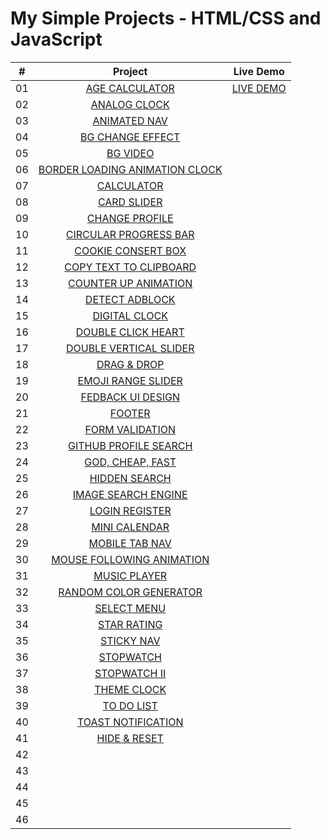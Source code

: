 # My Simple Projects - HTML/CSS and JavaScript

|  #   | Project                                                                                                                                                              | Live Demo                           |
| :--: | :-------------------------------------------------------------------------------------------------------------------------------------------------------------------:|:------------------------------------:
|  01  | [AGE CALCULATOR](https://github.com/DeoVindice29/SimpleProject-HTML-CSS-JS/tree/main/AGE%20CALCULATOR)                                                               |[LIVE DEMO](https://deovindice29.github.io/MINI-PROJECT/AGE%20CALCULATOR/)
|  02  | [ANALOG CLOCK](https://github.com/DeoVindice29/SimpleProject-HTML-CSS-JS/tree/main/ANALOG%20CLOCK)                                                                   |
|  03  | [ANIMATED NAV](https://github.com/DeoVindice29/SimpleProject-HTML-CSS-JS/tree/main/ANIMATED%20NAV)                                                                   |
|  04  | [BG CHANGE EFFECT](https://github.com/DeoVindice29/SimpleProject-HTML-CSS-JS/tree/main/BG%20CHANGE%20EFFECT)                                                         |
|  05  | [BG VIDEO](https://github.com/DeoVindice29/SimpleProject-HTML-CSS-JS/tree/main/BG%20VIDEO)                                                                           |
|  06  | [BORDER LOADING ANIMATION CLOCK](https://github.com/DeoVindice29/SimpleProject-HTML-CSS-JS/tree/main/BORDER%20LOADING%20ANIMATION)                                   |
|  07  | [CALCULATOR](https://github.com/DeoVindice29/SimpleProject-HTML-CSS-JS/tree/main/CALCULATOR)                                                                         |
|  08  | [CARD SLIDER](https://github.com/DeoVindice29/SimpleProject-HTML-CSS-JS/tree/main/CARD%20SLIDER)                                                                     |
|  09  | [CHANGE PROFILE](https://github.com/DeoVindice29/SimpleProject-HTML-CSS-JS/tree/main/CHANGE%20PROFILE)                                                               |
|  10  | [CIRCULAR PROGRESS BAR](https://github.com/DeoVindice29/SimpleProject-HTML-CSS-JS/tree/main/CIRCULAR%20PROGRESS%20BAR)                                               |
|  11  | [COOKIE CONSERT BOX](https://github.com/DeoVindice29/SimpleProject-HTML-CSS-JS/tree/main/COOKIE%20CONSERT%20BOX)                                                     |
|  12  | [COPY TEXT TO CLIPBOARD](https://github.com/DeoVindice29/SimpleProject-HTML-CSS-JS/tree/main/COPY%20TEXT%20TO%20CLIPBOARD)                                           |
|  13  | [COUNTER UP ANIMATION](https://github.com/DeoVindice29/SimpleProject-HTML-CSS-JS/tree/main/COUNTER%20UP%20ANIMATION)                                                 |
|  14  | [DETECT ADBLOCK](https://github.com/DeoVindice29/SimpleProject-HTML-CSS-JS/tree/main/DETECT%20ADBLOCK)                                                               |
|  15  | [DIGITAL CLOCK](https://github.com/DeoVindice29/SimpleProject-HTML-CSS-JS/tree/main/DIGITAL%20CLOCK)                                                                 |
|  16  | [DOUBLE CLICK HEART](https://github.com/DeoVindice29/SimpleProject-HTML-CSS-JS/tree/main/DOUBLE%20CLICK%20HEART)                                                     |
|  17  | [DOUBLE VERTICAL SLIDER](https://github.com/DeoVindice29/SimpleProject-HTML-CSS-JS/tree/main/DOUBLE%20VERTICAL%20SLIDER)                                             |
|  18  | [DRAG & DROP](https://github.com/DeoVindice29/SimpleProject-HTML-CSS-JS/tree/main/DRAG%20DROP)                                                                       |
|  19  | [EMOJI RANGE SLIDER](https://github.com/DeoVindice29/SimpleProject-HTML-CSS-JS/tree/main/EMOJI%20RANGE%20SLIDER)                                                     |
|  20  | [FEDBACK UI DESIGN](https://github.com/DeoVindice29/SimpleProject-HTML-CSS-JS/tree/main/FEEDBACK%20UI%20DESIGN)                                                      |
|  21  | [FOOTER](https://github.com/DeoVindice29/SimpleProject-HTML-CSS-JS/tree/main/FOOTER)                                                                                 |
|  22  | [FORM VALIDATION](https://github.com/DeoVindice29/SimpleProject-HTML-CSS-JS/tree/main/FORM%20VALIDATION)                                                             |
|  23  | [GITHUB PROFILE SEARCH](https://github.com/DeoVindice29/SimpleProject-HTML-CSS-JS/tree/main/GITHUB%20PROFILES%20SEARCH)                                              |
|  24  | [GOD, CHEAP, FAST](https://github.com/DeoVindice29/SimpleProject-HTML-CSS-JS/tree/main/GOOD%20CHEAP%20FAST)                                                          |
|  25  | [HIDDEN SEARCH](https://github.com/DeoVindice29/SimpleProject-HTML-CSS-JS/tree/main/HIDDEN%20SEARCH)                                                                 |
|  26  | [IMAGE SEARCH ENGINE](https://github.com/DeoVindice29/SimpleProject-HTML-CSS-JS/tree/main/IMAGE%20SEARCH%20ENGINE)                                                   |
|  27  | [LOGIN REGISTER](https://github.com/DeoVindice29/SimpleProject-HTML-CSS-JS/tree/main/LOG%20IN%20REGISTER)                                                            |
|  28  | [MINI CALENDAR](https://github.com/DeoVindice29/SimpleProject-HTML-CSS-JS/tree/main/MINI%20CALENDAR)                                                                 |
|  29  | [MOBILE TAB NAV](https://github.com/DeoVindice29/SimpleProject-HTML-CSS-JS/tree/main/MOBILE%20TAB%20NAV)                                                             |
|  30  | [MOUSE FOLLOWING ANIMATION](https://github.com/DeoVindice29/SimpleProject-HTML-CSS-JS/tree/main/MOUSE%20FOLLOWING%20ANIMATION)                                       |
|  31  | [MUSIC PLAYER](https://github.com/DeoVindice29/SimpleProject-HTML-CSS-JS/tree/main/MUSIC%20PLAYER)                                                                   |
|  32  | [RANDOM COLOR GENERATOR](https://github.com/DeoVindice29/SimpleProject-HTML-CSS-JS/tree/main/RANDOM%20COLOR%20GENERATOR)                                             |
|  33  | [SELECT MENU](https://github.com/DeoVindice29/SimpleProject-HTML-CSS-JS/tree/main/SELECT%20MENU)                                                                     |
|  34  | [STAR RATING](https://github.com/DeoVindice29/SimpleProject-HTML-CSS-JS/tree/main/STAR%20RATING)                                                                     |
|  35  | [STICKY NAV](https://github.com/DeoVindice29/SimpleProject-HTML-CSS-JS/tree/main/STICKY%20NAVIGATION)                                                                |
|  36  | [STOPWATCH](https://github.com/DeoVindice29/SimpleProject-HTML-CSS-JS/tree/main/STOPWATCH)                                                                           |
|  37  | [STOPWATCH II](https://github.com/DeoVindice29/SimpleProject-HTML-CSS-JS/tree/main/STOPWATCH%20II)                                                                   |
|  38  | [THEME CLOCK](https://github.com/DeoVindice29/SimpleProject-HTML-CSS-JS/tree/main/THEME%20CLOCK)                                                                     |
|  39  | [TO DO LIST](https://github.com/DeoVindice29/SimpleProject-HTML-CSS-JS/tree/main/TO%20DO%20LIST)                                                                     |
|  40  | [TOAST NOTIFICATION](https://github.com/DeoVindice29/SimpleProject-HTML-CSS-JS/tree/main/TOAST%20NOTIFICATION)                                                       |
|  41  | [HIDE & RESET](https://github.com/DeoVindice29/SimpleProject-HTML-CSS-JS/tree/main/HIDE%20%26%20RESET)                                                               |
|  42  | []()  |  
|  43  | []()  |  
|  44  | []()  |  
|  45  | []()  |  
|  46  | []()  |  
